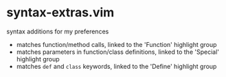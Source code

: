 # syntax-extras.vim
syntax additions for my preferences

* matches function/method calls, linked to the 'Function' highlight group
* matches parameters in function/class definitions, linked to the 'Special' highlight group
* matches `def` and `class` keywords, linked to the 'Define' highlight group
